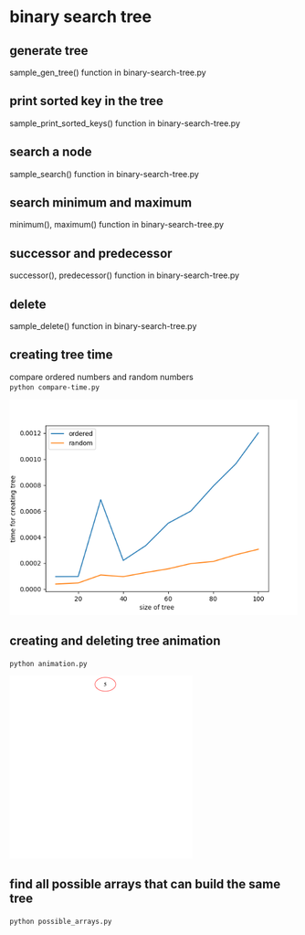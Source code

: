 # binary search tree

## generate tree
sample_gen_tree() function in binary-search-tree.py

## print sorted key in the tree
sample_print_sorted_keys() function in binary-search-tree.py

## search a node 
sample_search() function in binary-search-tree.py

## search minimum and maximum
minimum(), maximum() function in binary-search-tree.py

## successor and predecessor
successor(), predecessor() function in binary-search-tree.py

## delete
sample_delete() function in binary-search-tree.py

## creating tree time
compare ordered numbers and random numbers  
`python compare-time.py`  

![fig](figure/creating-tree-time.png)

## creating and deleting tree animation
`python animation.py`

![fig](figure/gif-anim.gif)

## find all possible arrays that can build the same tree
`python possible_arrays.py`
